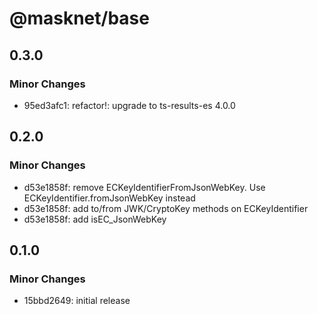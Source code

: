# @masknet/base

## 0.3.0

### Minor Changes

-   95ed3afc1: refactor!: upgrade to ts-results-es 4.0.0

## 0.2.0

### Minor Changes

-   d53e1858f: remove ECKeyIdentifierFromJsonWebKey. Use ECKeyIdentifier.fromJsonWebKey instead
-   d53e1858f: add to/from JWK/CryptoKey methods on ECKeyIdentifier
-   d53e1858f: add isEC_JsonWebKey

## 0.1.0

### Minor Changes

-   15bbd2649: initial release
